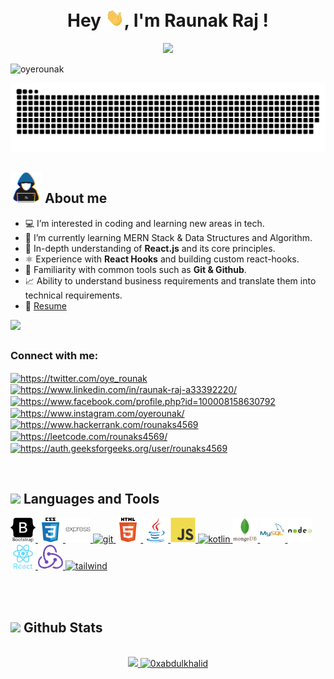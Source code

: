 <h1 align="center">Hey <img src="https://raw.githubusercontent.com/KevinPatel04/KevinPatel04/master/Hi.gif" width="30px">, I'm Raunak Raj !</h1>
<p align="center">
  <a href="https://github.com/DenverCoder1/readme-typing-svg"><img src="https://readme-typing-svg.herokuapp.com?font=Time+New+Roman&color=cyan&size=25&center=true&vCenter=true&width=600&height=100&lines=Web+Development+Enthusiast+🚀;Powering+the+frontend+with+React..&hearts;++;Curious+Front-End+Developer;Tech-Enthusiast;Agile+Learner+📚+Boundary+Pusher;Love+to+learn+new+tech..<3"></a>
</p>

<p align="left"> <img src="https://komarev.com/ghpvc/?username=oyerounak&label=Profile%20views&color=0e75b6&style=plastic" alt="oyerounak" /> </p>
<!--- snake -->
<div align="center">
  <img  src="https://github.com/oyerounak/oyerounak/blob/main/grid-snake.svg"
       alt="snake" /></a>
</div>

## <picture><img src = "https://github.com/oyerounak/oyerounak/blob/main/about_me.gif" width = 50px></picture> **About me**

- 💻 I’m interested in coding and learning new areas in tech.
- 🌱 I’m currently learning MERN Stack & Data Structures and Algorithm.
- 🚀 In-depth understanding of **React.js** and its core principles.
- ⚛️ Experience with **React Hooks** and building custom react-hooks.
- 🔧 Familiarity with common tools such as **Git & Github**.
- 📈 Ability to understand business requirements and translate them into technical requirements.
- 📄 <a href="https://drive.google.com/file/d/1tCYClPBNn1pyVzu-4G47uGADcAQQN1oE/view?usp=share_link">Resume</a>
<a href="mailto:rounaks4569@gmail.com" target="_blank">
<img src="https://img.shields.io/badge/gmail:  Raunak-%23EA4335.svg?style=for-the-badge&logo=gmail&logoColor=white" t=mail style="margin-bottom: 5px;" />
</a>


<h3 align="left">Connect with me:</h3>
<p align="left">
<a href="https://twitter.com/https://twitter.com/oye_rounak" target="blank"><img align="center" src="https://raw.githubusercontent.com/rahuldkjain/github-profile-readme-generator/master/src/images/icons/Social/twitter.svg" alt="https://twitter.com/oye_rounak" height="30" width="40" /></a>
<a href="https://linkedin.com/in/https://www.linkedin.com/in/raunak-raj-a33392220/" target="blank"><img align="center" src="https://raw.githubusercontent.com/rahuldkjain/github-profile-readme-generator/master/src/images/icons/Social/linked-in-alt.svg" alt="https://www.linkedin.com/in/raunak-raj-a33392220/" height="30" width="40" /></a>
<a href="https://fb.com/https://www.facebook.com/profile.php?id=100008158630792" target="blank"><img align="center" src="https://raw.githubusercontent.com/rahuldkjain/github-profile-readme-generator/master/src/images/icons/Social/facebook.svg" alt="https://www.facebook.com/profile.php?id=100008158630792" height="30" width="40" /></a>
<a href="https://instagram.com/https://www.instagram.com/oyerounak/" target="blank"><img align="center" src="https://raw.githubusercontent.com/rahuldkjain/github-profile-readme-generator/master/src/images/icons/Social/instagram.svg" alt="https://www.instagram.com/oyerounak/" height="30" width="40" /></a>
<a href="https://www.hackerrank.com/https://www.hackerrank.com/rounaks4569" target="blank"><img align="center" src="https://raw.githubusercontent.com/rahuldkjain/github-profile-readme-generator/master/src/images/icons/Social/hackerrank.svg" alt="https://www.hackerrank.com/rounaks4569" height="30" width="40" /></a>
<a href="https://www.leetcode.com/https://leetcode.com/rounaks4569/" target="blank"><img align="center" src="https://raw.githubusercontent.com/rahuldkjain/github-profile-readme-generator/master/src/images/icons/Social/leet-code.svg" alt="https://leetcode.com/rounaks4569/" height="30" width="40" /></a>
<a href="https://auth.geeksforgeeks.org/user/https://auth.geeksforgeeks.org/user/rounaks4569" target="blank"><img align="center" src="https://raw.githubusercontent.com/rahuldkjain/github-profile-readme-generator/master/src/images/icons/Social/geeks-for-geeks.svg" alt="https://auth.geeksforgeeks.org/user/rounaks4569" height="30" width="40" /></a>
</p>

<br>

## <img src="https://media2.giphy.com/media/QssGEmpkyEOhBCb7e1/giphy.gif?cid=ecf05e47a0n3gi1bfqntqmob8g9aid1oyj2wr3ds3mg700bl&rid=giphy.gif" width ="25"><b> Languages and Tools</b>
<p align="left"> <a href="https://getbootstrap.com" target="_blank" rel="noreferrer"> <img src="https://raw.githubusercontent.com/devicons/devicon/master/icons/bootstrap/bootstrap-plain-wordmark.svg" alt="bootstrap" width="40" height="40"/> </a> <a href="https://www.w3schools.com/css/" target="_blank" rel="noreferrer"> <img src="https://raw.githubusercontent.com/devicons/devicon/master/icons/css3/css3-original-wordmark.svg" alt="css3" width="40" height="40"/> </a> <a href="https://expressjs.com" target="_blank" rel="noreferrer"> <img src="https://raw.githubusercontent.com/devicons/devicon/master/icons/express/express-original-wordmark.svg" alt="express" width="40" height="40"/> </a> <a href="https://git-scm.com/" target="_blank" rel="noreferrer"> <img src="https://www.vectorlogo.zone/logos/git-scm/git-scm-icon.svg" alt="git" width="40" height="40"/> </a> <a href="https://www.w3.org/html/" target="_blank" rel="noreferrer"> <img src="https://raw.githubusercontent.com/devicons/devicon/master/icons/html5/html5-original-wordmark.svg" alt="html5" width="40" height="40"/> </a> <a href="https://www.java.com" target="_blank" rel="noreferrer"> <img src="https://raw.githubusercontent.com/devicons/devicon/master/icons/java/java-original.svg" alt="java" width="40" height="40"/> </a> <a href="https://developer.mozilla.org/en-US/docs/Web/JavaScript" target="_blank" rel="noreferrer"> <img src="https://raw.githubusercontent.com/devicons/devicon/master/icons/javascript/javascript-original.svg" alt="javascript" width="40" height="40"/> </a> <a href="https://kotlinlang.org" target="_blank" rel="noreferrer"> <img src="https://www.vectorlogo.zone/logos/kotlinlang/kotlinlang-icon.svg" alt="kotlin" width="40" height="40"/> </a> <a href="https://www.mongodb.com/" target="_blank" rel="noreferrer"> <img src="https://raw.githubusercontent.com/devicons/devicon/master/icons/mongodb/mongodb-original-wordmark.svg" alt="mongodb" width="40" height="40"/> </a> <a href="https://www.mysql.com/" target="_blank" rel="noreferrer"> <img src="https://raw.githubusercontent.com/devicons/devicon/master/icons/mysql/mysql-original-wordmark.svg" alt="mysql" width="40" height="40"/> </a> <a href="https://nodejs.org" target="_blank" rel="noreferrer"> <img src="https://raw.githubusercontent.com/devicons/devicon/master/icons/nodejs/nodejs-original-wordmark.svg" alt="nodejs" width="40" height="40"/> </a> <a href="https://reactjs.org/" target="_blank" rel="noreferrer"> <img src="https://raw.githubusercontent.com/devicons/devicon/master/icons/react/react-original-wordmark.svg" alt="react" width="40" height="40"/> </a> <a href="https://redux.js.org" target="_blank" rel="noreferrer"> <img src="https://raw.githubusercontent.com/devicons/devicon/master/icons/redux/redux-original.svg" alt="redux" width="40" height="40"/> </a> <a href="https://tailwindcss.com/" target="_blank" rel="noreferrer"> <img src="https://www.vectorlogo.zone/logos/tailwindcss/tailwindcss-icon.svg" alt="tailwind" width="40" height="40"/> </a> </p>

<br><br>

## <img src="https://media.giphy.com/media/iY8CRBdQXODJSCERIr/giphy.gif" width="35"><b> Github Stats </b>

<br>
<div align="center">

<a href="https://github.com/oyerounak/">
  <img src="https://github-readme-stats.vercel.app/api?username=oyerounak&include_all_commits=true&count_private=true&show_icons=true&line_height=20&title_color=7A7ADB&icon_color=2234AE&text_color=D3D3D3&bg_color=0,000000,130F40" width="450"/>
  <img src="https://github-readme-stats.vercel.app/api/top-langs?username=oyerounak&show_icons=true&locale=en&layout=compact&line_height=20&title_color=7A7ADB&icon_color=2234AE&text_color=D3D3D3&bg_color=0,000000,130F40" width="375"  alt="0xabdulkhalid"/>

</a>
</div>

